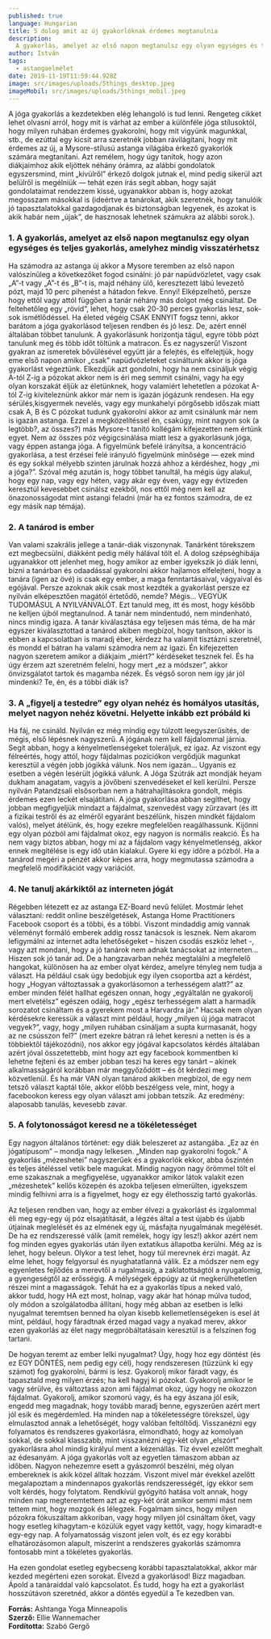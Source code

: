 ```yaml
---
published: true
language: Hungarian
title: 5 dolog amit az új gyakorlóknak érdemes megtanulnia
description:
  A gyakorlás, amelyet az első napon megtanulsz egy olyan egységes és teljes gyakorlás, amelyhez mindig visszatérhetsz
author: István
tags:
  - astangaelmélet
date: 2019-11-19T11:59:44.928Z
image: src/images/uploads/5things_desktop.jpeg
imageMobil: src/images/uploads/5things_mobil.jpeg
---
```


A jóga gyakorlás a kezdetekben elég lehangoló is tud lenni. Rengeteg cikket lehet olvasni arról, hogy mit is várhat az
ember a különféle jóga stílusoktól, hogy milyen ruhában érdemes gyakorolni, hogy mit vigyünk magunkkal, stb., de ezúttal
egy kicsit arra szeretnék jobban rávilágítani, hogy mit érdemes az új, a Mysore-stílusú astanga világába érkező
gyakorlók számára megtanítani. Azt remélem, hogy úgy tanítok, hogy azon diákjaimhoz akik eljöttek néhány órámra, az
alábbi gondolatok egyszersmind, mint „kívülről” érkező dolgok jutnak el, mind pedig sikerül azt belülről is megélniük —
tehát ezen írás segít abban, hogy saját gondolataimat rendezzem kissé, ugyanakkor abban is, hogy azokat megosszam
másokkal is (ideértve a tanárokat, akik szeretnék, hogy tanulóik jó tapasztalatokkal gazdagodjanak és biztonságban
legyenek, és azokat is akik habár nem „újak”, de hasznosak lehetnek számukra az alábbi sorok.).

### 1. A gyakorlás, amelyet az első napon megtanulsz egy olyan egységes és teljes gyakorlás, amelyhez mindig visszatérhetsz

Ha számodra az astanga új akkor a Mysore teremben az első napon valószínűleg a következőket fogod csinálni: jó pár
napüdvözletet, vagy csak „A”-t vagy „A”-t és „B”-t is, majd néhány ülő, keresztezett lábú levezető pózt, majd 10 perc
pihenést a hátadon fekve. Ennyi! Elképzelhető, persze hogy ettől vagy attól függően a tanár néhány más dolgot még
csináltat. De feltehetőleg egy „rövid”, lehet, hogy csak 20-30 perces gyakorlás lesz, sok-sok ismétlődéssel. Ha életed
végéig CSAK ENNYIT fogsz tenni, akkor barátom a jóga gyakorlásod teljesen rendben és jó lesz. De, azért ennél általában
többet tanulunk. A gyakorlásunk horizontja tágul, egyre több pózt tanulunk meg és több időt töltünk a matracon. És ez
nagyszerű! Viszont gyakran az ismeretek bővülésével együtt jár a felejtés, és elfelejtjük, hogy eme első napon amikor
„csak” napüdvözleteket csináltunk akkor is jóga gyakorlást végeztünk. Elkezdjük azt gondolni, hogy ha nem csináljuk
végig A-tól Z-ig a pózokat akkor nem is éri meg semmit csinálni, vagy ha egy olyan korszakát éljük az életünknek, hogy
valamiért lehetetlen a pózokat A-tól Z-ig kiviteleznünk akkor már nem is igazán jógázunk rendesen. Ha egy
sérülés,kisgyermek nevelés, vagy egy munkahelyi pörgősebb időszak miatt csak A, B és C pózokat tudunk gyakorolni akkor
az amit csinálunk már nem is igazán astanga. Ezzel a megközelítéssel én, csakúgy, mint nagyon sok (a legtöbb?, az
összes?) más Mysore-t tanító kollégám kifejezetten nem értünk egyet. Nem az összes póz végigcsinálása miatt lesz a
gyakorlásunk jóga, vagy éppen astanga jóga. A figyelmünk befelé irányítsa, a koncentráció gyakorlása, a test érzései
felé irányuló figyelmünk minősége — ezek mind és egy sokkal mélyebb szinten járulnak hozzá ahhoz a kérdéshez, hogy „mi a
jóga?”. Szóval még azután is, hogy többet tanultál, ha mégis úgy alakul, hogy egy nap, vagy egy héten, vagy akár egy
éven, vagy egy évtizeden keresztül kevesebbet csinálsz ezekből, nos ettől még nem kell az önazonosságodat mint astangi
feladni (már ha ez fontos számodra, de ez egy másik nap témája).

### 2. A tanárod is ember

Van valami szakrális jellege a tanár-diák viszonynak. Tanárként törekszem ezt megbecsülni, diákként pedig mély hálával
tölt el. A dolog szépséghibája ugyanakkor ott jelenhet meg, hogy amikor az ember igyekszik jó diák lenni, bízni a
tanárban és odaadással gyakorolni akkor hajlamos elfelejteni, hogy a tanára (igen az övé) is csak egy ember, a maga
fenntartásaival, vágyaival és egójával. Persze azoknak akik csak most kezdték a gyakorlást persze ez nyilván
elképesztően magától értetődő, nemde? Mégis… VEGYÜK TUDOMÁSUL A NYILVÁNVALÓT. Ezt tanuld meg, itt és most, hogy később
ne kelljen újból megtanulnod. A tanár nem mindentudó, nem mindenható, nincs mindig igaza. A tanár kiválasztása egy
teljesen más téma, de ha már egyszer kiválasztottad a tanárod akiben megbízol, hogy tanítson, akkor is ebben a
kapcsolatban is maradj éber, kérdezz ha valamit tisztázni szeretnél, és mondd el bátran ha valami számodra nem az igazi.
Én kifejezetten nagyon szeretem amikor a diákjaim „miért?” kérdéseket tesznek fel. És ha úgy érzem azt szeretném
felelni, hogy mert „ez a módszer”, akkor önvizsgálatot tartok és magamba nézek. És végső soron nem így jár jól mindenki?
Te, én, és a többi diák is?

### 3. A „figyelj a testedre” egy olyan nehéz és homályos utasítás, melyet nagyon nehéz követni. Helyette inkább ezt próbáld ki

Ha fáj, ne csináld. Nyilván ez még mindig egy túlzott leegyszerűsítés, de mégis, első lépésnek nagyszerű. A jógának nem
kell fájdalommal járnia. Segít abban, hogy a kényelmetlenségeket toleráljuk, ez igaz. Az viszont egy félreértés, hogy
attól, hogy fájdalmas pozíciókon vergődjük magunkat keresztül a végén jobb jógikká válunk. Nos nem igazán… Ugyanis ez
esetben a végén lesérült jógikká válunk. A Jóga Szútrák azt mondják heyam dukham anagatam, vagyis a jövőbeni
szenvedéseket el kell kerülni. Persze nyilván Patandzsali elsősorban nem a hátrahajlításokra gondolt, mégis érdemes ezen
leckét elsajátítani. A jóga gyakorlása abban segíthet, hogy jobban megfigyeljük mindazt a fájdalmat, szenvedést vagy
zűrzavart (és itt a fizikai testről és az elméről egyaránt beszélünk, hiszen mindkét fájdalom valós), melyet átélünk,
és, hogy ezekre megfelelően reagálhassunk. Kijönni egy olyan pózból ami fájdalmat okoz, egy nagyon is normális reakció.
És ha nem vagy biztos abban, hogy mi az a fájdalom vagy kényelmetlenség, akkor ennek megítélése is egy idő után
kialakul. Gyere ki egy időre a pózból. Ha a tanárod megéri a pénzét akkor képes arra, hogy megmutassa számodra a
megfelelő modifikációt vagy variációt.

### 4. Ne tanulj akárkiktől az interneten jógát

Régebben létezett ez az astanga EZ-Board nevű felület. Mostmár lehet választani: reddit online beszélgetések, Astanga
Home Practitioners Facebook csoport és a többi, és a többi. Viszont mindaddig amíg vannak véleményt formáló emberek
addig rossz tanácsok is lesznek. Nem akarom lefigymálni az internet adta lehetőségeket – hiszen csodás eszköz lehet -,
vagy azt mondani, hogy a jó tanárok nem adnak tanácsokat az interneten… Hiszen sok jó tanár ad. De a hangzavarban nehéz
megtalálni a megfelelő hangokat, különösen ha az ember olyat kérdez, amelyre tényleg nem tudja a választ. Ha például
csak úgy bedobjuk egy ilyen csoportba azt a kérdést, hogy „Hogyan változtassak a gyakorlásomon a terhességem alatt?” az
ember minden félét hallhat egészen onnan, hogy „egyáltalán ne gyakorolj mert elvetélsz” egészen odáig, hogy „egész
terhességem alatt a harmadik sorozatot csináltam és a gyerekem most a Harvardra jár.” Hacsak nem olyan kérdésekre
keressük a választ mint például, hogy „milyen új jóga matracot vegyek?”, vagy, hogy „milyen ruhában csináljam a supta
kurmasanát, hogy az ne csússzon fel?” (mert ezekre bátran rá lehet keresni a netten is és a többiektől tájékozódni), nos
akkor egy jógával kapcsolatos kérdés általában azért jóval összetettebb, mint hogy azt egy facebook kommentben ki
lehetne fejteni és az ember jobban teszi ha keres egy tanárt – akinek alkalmasságáról korábban már meggyőződött – és őt
kérdezi meg közvetlenül. És ha már VAN olyan tanárod akikben megbízol, de egy nem tetsző választ kaptál tőle, akkor
előbb beszélgess vele, mint, hogy a facebookon keress egy olyan választ ami jobban tetszik. Az eredmény: alaposabb
tanulás, kevesebb zavar.

### 5. A folytonosságot keresd ne a tökéletességet

Egy nagyon általános történet: egy diák beleszeret az astangába. „Ez az én jógatípusom” – mondja nagy lelkesen. „Minden
nap gyakorolni fogok.” A gyakorlás „mézeshetei” nagyszerűek és a gyakorlók ekkor, abba őszintén és teljes átéléssel
vetik bele magukat. Mindig nagyon nagy örömmel tölt el eme szakasznak a megfigyelése, ugyanakkor amikor látok valakit
ezen „mézeshetek” kellős közepén és azokba teljesen elmerülten, igyekszem mindig felhívni arra is a figyelmet, hogy ez
egy élethosszig tartó gyakorlás.

Az teljesen rendben van, hogy az ember élvezi a gyakorlást és izgalommal éli meg egy-egy új póz elsajátítását, a légzés
által a test újabb és újabb útjainak meglelését és az elmének egy új, másfajta nyugalmának megélését. De ha ez
rendszeressé válik (amit remélek, hogy így lesz!) akkor azért nem fog minden egyes gyakorlás után ilyen extatikus
állapotba kerülni. Még az is lehet, hogy beleun. Olykor a test lehet, hogy túl merevnek érzi magát. Az elme lehet, hogy
felgyorsul és nyughatatlanná válik. Ez a módszer nem egy egyenletes fejlődés a merevtől a rugalmasig, a zaklatottságtól
a nyugalomig, a gyengeségtől az erősségig. A mélységek éppúgy az út megkerülhetetlen részei mint a magasságok. Tehát ha
ez a gyakorlás típus a neked való, akkor tudd, hogy HA ezt most, holnap, vagy akár hat hónap múlva tudod, oly módon a
szolgálatodba állítani, hogy még abban az esetben is lelki nyugalmat teremtsen benned ha olyan kisebb kellemetlenségeken
is esel át mint, például, hogy fáradtnak érzed magad vagy a nyakad merev, akkor ezen gyakorlás az élet nagy
megpróbáltatásain keresztül is a felszínen fog tartani.

De hogyan teremt az ember lelki nyugalmat? Úgy, hogy hoz egy döntést (és ez EGY DÖNTÉS, nem pedig egy cél), hogy
rendszeresen (tűzzünk ki egy számot) fog gyakorolni, bármi is lesz. Gyakorolj mikor fáradt vagy, és tapasztald meg
milyen érzés; ha kell hagyj ki pózokat. Gyakorolj amikor le vagy sérülve, és változtass azon ami fájdalmat okoz, úgy
hogy ne okozzon fájdalmat. Gyakorolj, amikor szomorú vagy, és ha egy ászana jól esik, engedd meg magadnak, hogy tovább
maradj benne, egyszerűen azért mert jól esik és megérdemled. Ha minden nap a tökéletességre törekszel, úgy elmulasztod
annak a lehetőségét, hogy valóban feltöltődj. Visszanézni egy folyamatos és rendszeres gyakorlásra, elmondható, hogy az
komolyan sokkal, de sokkal klasszabb, mint visszanézni egy-két olyan „elszórt” gyakorlásra ahol mindig királyul ment a
kézenállás. Tíz évvel ezelőtt meghalt az édesanyám. A jóga gyakorlás volt az egyetlen támaszom abban az időben. Nagyon
nehezemre esett a gyászomról beszélni, még olyan embereknek is akik közel álltak hozzám. Viszont mivel már évekkel
azelőtt megalapoztam a mindennapos gyakorlás rendszerességét, így ekkor sem volt kérdés, hogy folytatom. Rendkívül
gyógyító hatása volt annak, hogy minden nap megteremtettem azt az egy-két órát amikor semmi mást nem tettem mint, hogy
mozgok és lélegzek. Fogalmam sincs, hogy milyen pózokra fókuszáltam akkoriban, vagy hogy milyen jól csináltam őket, vagy
hogy esetleg kihagytam-e közülük egyet vagy kettőt, vagy, hogy kimaradt-e egy-egy nap. A folyamatosság viszont jelen
volt, és ez egy korábbi elhatározásomon alapult, miszerint a rendszeres gyakorlás számomra fontosabb mint a tökéletes
gyakorlás.

Ha ezen gondolat esetleg egybecseng korábbi tapasztalatokkal, akkor már kezded megérteni ezen sorokat. Élvezd a
gyakorlásod! Bízz magadban. Ápold a tanáraiddal való kapcsolatot. És tudd, hogy ha ezt a gyakorlást hosszútávon
szeretnéd, akkor a döntés egyedül a Te kezedben van.

**Forrás:** Ashtanga Yoga Minneapolis  
**Szerző:** Ellie Wannemacher  
**Fordította:** Szabó Gergő
